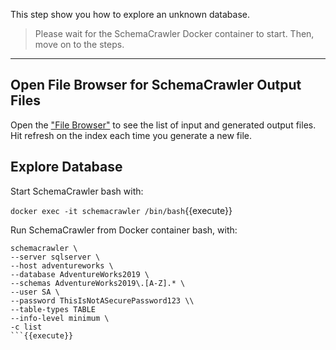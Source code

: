 This step show you how to explore an unknown database.

> Please wait for the SchemaCrawler Docker container to start. Then, move on to the steps.

-----

## Open File Browser for SchemaCrawler Output Files

Open the ["File Browser"](https://[[HOST_SUBDOMAIN]]-80-[[KATACODA_HOST]].environments.katacoda.com) to see the list of input and generated output files. Hit refresh on the index each time you generate a new file.


## Explore Database

Start SchemaCrawler bash with:

`docker exec -it schemacrawler /bin/bash`{{execute}}

Run SchemaCrawler from Docker container bash, with:

```
schemacrawler \
--server sqlserver \
--host adventureworks \
--database AdventureWorks2019 \
--schemas AdventureWorks2019\.[A-Z].* \
--user SA \
--password ThisIsNotASecurePassword123 \\
--table-types TABLE
--info-level minimum \
-c list
```{{execute}}
